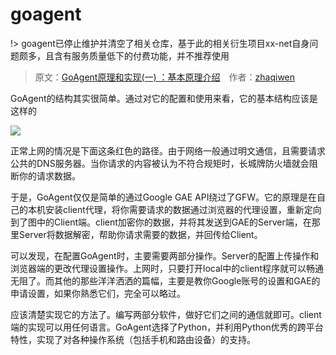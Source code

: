 # goagent

!> goagent已停止维护并清空了相关仓库，基于此的相关衍生项目xx-net自身问题颇多，且含有服务质量低下的付费功能，并不推荐使用

> 原文：[GoAgent原理和实现\(一\) ：基本原理介绍](https://studygolang.com/articles/4319)&emsp;作者：[zhaqiwen](https://my.csdn.net/zhaqiwen)

 GoAgent的结构其实很简单。通过对它的配置和使用来看，它的基本结构应该是这样的

![](https://raw.githubusercontent.com/loremwalker/fq-book/master/docs/images/goagengstuture.jpg)

 正常上网的情况是下面这条红色的路径。由于网络一般通过明文通信，且需要请求公共的DNS服务器。当你请求的内容被认为不符合规矩时，长城牌防火墙就会阻断你的请求数据。

于是，GoAgent仅仅是简单的通过Google GAE API绕过了GFW。它的原理是在自己的本机安装client代理，将你需要请求的数据通过浏览器的代理设置，重新定向到了图中的Client端。client加密你的数据，并将其发送到GAE的Server端，在那里Server将数据解密，帮助你请求需要的数据，并回传给Client。

可以发现，在配置GoAgent时，主要需要两部分操作。Server的配置上传操作和浏览器端的更改代理设置操作。上网时，只要打开local中的client程序就可以畅通无阻了。而其他的那些洋洋洒洒的篇幅，主要是教你Google账号的设置和GAE的申请设置，如果你熟悉它们，完全可以略过。

应该清楚实现它的方法了。编写两部分软件，做好它们之间的通信就即可。client端的实现可以用任何语言。GoAgent选择了Python，并利用Python优秀的跨平台特性，实现了对各种操作系统（包括手机和路由设备）的支持。

